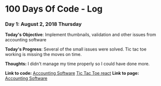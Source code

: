 # 100 Days Of Code - Log

### Day 1: August 2, 2018 Thursday

**Today's Objective**: Implement thumbnails, validation and other issues from accounting software

**Today's Progress**: Several of the small issues were solved. Tic tac toe working is missing the moves on time.

**Thoughts:**  I didn't manage my time properly so I could have done more.

**Link to code:** [Accounting Software](https://github.com/dasalgadob/accountingSoftware) 
[Tic Tac Toe react](https://codepen.io/dasalgadob/pen/zLjXaX) 
**Link to page:** [Accounting Software](https://github.com/dasalgadob/accountingSoftware) 

